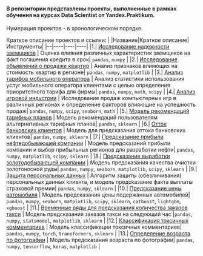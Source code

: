 #### В репозитории представлены проекты, выполненные в рамках обучения на курсах Data Scientist от Yandex.Praktikum.
Нумерация проектов - в хронологическом порядке. 

Краткое описание проектов и ссылки:
| |Название|Краткое описание|Инструменты|
|--|----|----|----|
|1.| [Исследование надежности заемщиков](https://github.com/kharanrauko/YA_praktikum/tree/master/pr_1_credit_scoring) | Оценка влияния различных характеристик заемщиков на факт погашения кредита в срок| `pandas`, `numpy` |
|2.| [Исследование объявлений о продаже квартир](https://github.com/kharanrauko/YA_praktikum/tree/master/pr_2_house_price_analysis) | Анализ признаков влияющих на стоимость квартир в регионе| `pandas`, `numpy`, `matplotlib` |
|3.| [Анализ тарифов мобильного оператора](https://github.com/kharanrauko/YA_praktikum/tree/master/pr_3_mobyle_tarfiffs_analysis) | Анализ статистики использования услуг мобильного оператора клиентами с целью определения приоритетного тарифа для фирмы| `pandas`, `numpy`, `math`, `scipy` |
|4.| [Анализ игровой индустрии](https://github.com/kharanrauko/YA_praktikum/tree/master/pr_4_games_sales_analysis) | Исследование продаж компьютерных игр в различных регионах и определение факторов влияющие на успешность продаж| `pandas`, `numpy`, `scipy`, `seaborn`, `math` |
|5.| [Модель рекомендаций тарифных планов](https://github.com/kharanrauko/YA_praktikum/tree/master/pr_5_user_behavior) | Модель рекомендаций пользователям альтернативных тарифных планов| `pandas`, `sklearn` |
|6.| [Отток банковских клиентов](https://github.com/kharanrauko/YA_praktikum/tree/master/pr_6_customer_churn) | Модель для предсказания оттока банковских клиентов| `pandas`, `numpy`, `sklearn` |
|7.| [Предсказание прибыли нефтедобывающей компании](https://github.com/kharanrauko/YA_praktikum/tree/master/pr_7_oil_production) | Модель предсказаний прибыли компании и выбор прибыльных регионов для разработки нефти| `pandas`, `numpy`, `matplotlib`, `scipy`, `sklearn` |
|8.| [Предсказание выработки золотодобывающей компании](https://github.com/kharanrauko/YA_praktikum/tree/master/pr_8_gold_recovery_prediction) | Модель предсказания качества очистки золотоносной руды| `pandas`, `numpy`, `seaborn`, `matplotlib`, `scipy`, `sklearn` |
|9.| [Защита персональных данных](https://github.com/kharanrauko/YA_praktikum/tree/master/pr_9_PI_protection) | Алгоритм защиты (обезличивания) персональных данных клиента, и модель предсказание факта выплаты страховой премии| `pandas`, `numpy`, `sklearn` |
|10.| [Предсказание цены автомобиля](https://github.com/kharanrauko/YA_praktikum/tree/master/pr_10_car_price_predictions) | Модель предсказания цены подержанных автомобилей| `pandas`, `numpy`, `seaborn`, `matplotlib`, `scipy`, `sklearn`, `catboost`, `lightgbm`, `xgboost` |
|11.| [Временные ряды для предсказания количества заказов такси](https://github.com/kharanrauko/YA_praktikum/tree/master/pr_11_taxi_order_predictions) | Модель предсказания заказов такси на следующий час |`pandas`, `numpy`, `statsmodel`, `matplotlib`, `sklearn` |
|12.| [Классификация токсичных комментариев](https://github.com/kharanrauko/YA_praktikum/tree/master/pr_12_toxic_comments) | Модель классификации токсичных комментариев| `pandas`, `numpy`, `torch`, `transformers`, `sklearn` |
|13.| [Определение возраста по фотографии](https://github.com/kharanrauko/YA_praktikum/tree/master/pr_14_age_determination) | Модель предсказания возраста по фотографии| `pandas`, `numpy`, `tensorflow`, `keras`, `matplotlib` |